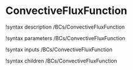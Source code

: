<!-- MOOSE Documentation Stub: Remove this when content is added. -->

# ConvectiveFluxFunction
!syntax description /BCs/ConvectiveFluxFunction

!syntax parameters /BCs/ConvectiveFluxFunction

!syntax inputs /BCs/ConvectiveFluxFunction

!syntax children /BCs/ConvectiveFluxFunction
